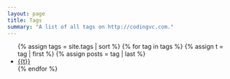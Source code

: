 ```yaml
---
layout: page
title: Tags
summary: "A list of all tags on http://codingvc.com."
---
```


<ul class="tags">
    {% assign tags = site.tags | sort %}
    {% for tag in tags %}
    {% assign t = tag | first %}
    {% assign posts = tag | last %}
    <li><a href="{{site.url}}tag/{{t | downcase | replace:" ","-" }}">{{t}}</a></li>
    {% endfor %}
</ul>

